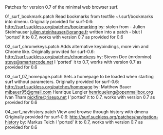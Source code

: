 Patches for version 0.7 of the minimal web browser surf.

01_surf_bookmark.patch
Read bookmarks from textfile ~/.surf/bookmarks into dmenu.
Originally provided for surf-0.6: http://surf.suckless.org/patches/bookmarking
by:
stolen from - Julien Steinhauser <julien.steinhauser@orange.fr> written into a patch - blut
I 'ported' it to 0.7, works with version 0.7 as provided for 0.6 

02_surf_chromekeys.patch
Adds alternative keybindings, more vim and Chrome like.
Originally provided for surf-0.6: http://surf.suckless.org/patches/chromekeys
by:
Steven Dee (mrdomino) <steve@smartercode.net>
I 'ported' it to 0.7, works with version 0.7 as provided for 0.6 

03_surf_07_homepage.patch
Sets a homepage to be loaded when starting surf without parameters.
Originally provided for surf-0.6: http://surf.suckless.org/patches/homepage
by:
Matthew Bauer <mjbauer95@gmail.com>
Henrique Lengler <henriqueleng@openmailbox.org>
Ivan Tham <pickfire@riseup.net>
I 'ported' it to 0.7, works with version 0.7 as provided for 0.6 

04_surf_navhistory.patch
View and browse through history with dmenu
Originally provided for surf-0.6: http://surf.suckless.org/patches/navigation-history
by:
Markus Teich
I 'ported' it to 0.7, works with version 0.7 as provided for 0.6 
